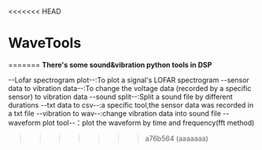 <<<<<<< HEAD
# WaveTools
=======
**There's some sound&vibration python tools in DSP**

--Lofar spectrogram plot--:To plot a signal's LOFAR spectrogram
--sensor data to vibration data--:To change the voltage data (recorded by a specific sensor) to vibration data
--sound split--:Split a sound file by different durations
--txt data to csv--:a specific tool,the sensor data was recorded in a txt file
--vibration to wav--:change vibration data into sound file
--waveform plot tool--：plot the waveform by time and frequency(fft method)
>>>>>>> a76b564 (aaaaaaa)
